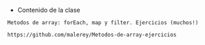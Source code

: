 - Contenido de la clase

```
Metodos de array: forEach, map y filter. Ejercicios (muchos!)

https://github.com/malerey/Metodos-de-array-ejercicios
```
